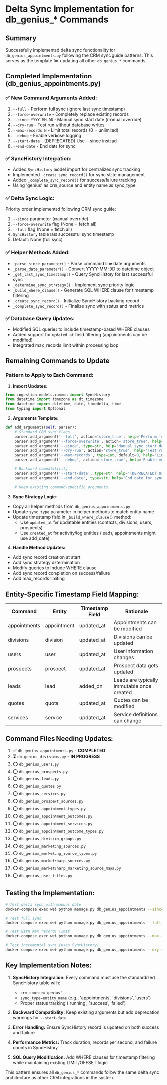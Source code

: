 # Delta Sync Implementation for db_genius_* Commands

## Summary
Successfully implemented delta sync functionality for `db_genius_appointments.py` following the CRM sync guide patterns. This serves as the template for updating all other `db_genius_*` commands.

## Completed Implementation (db_genius_appointments.py)

### ✅ New Command Arguments Added:
1. `--full` - Perform full sync (ignore last sync timestamp)
2. `--force-overwrite` - Completely replace existing records  
3. `--since YYYY-MM-DD` - Manual sync start date (manual override)
4. `--dry-run` - Test run without database writes
5. `--max-records N` - Limit total records (0 = unlimited)
6. `--debug` - Enable verbose logging
7. `--start-date` - (DEPRECATED) Use --since instead
8. `--end-date` - End date for sync

### ✅ SyncHistory Integration:
- Added `SyncHistory` model import for centralized sync tracking
- Implemented `_create_sync_record()` for sync state management
- Added `_complete_sync_record()` for success/failure tracking
- Using 'genius' as crm_source and entity name as sync_type

### ✅ Delta Sync Logic:
Priority order implemented following CRM sync guide:
1. `--since` parameter (manual override)
2. `--force-overwrite` flag (None = fetch all)
3. `--full` flag (None = fetch all)  
4. `SyncHistory` table last successful sync timestamp
5. Default: None (full sync)

### ✅ Helper Methods Added:
- `_parse_since_parameter()` - Parse command line date arguments
- `_parse_date_parameter()` - Convert YYYY-MM-DD to datetime object
- `_get_last_sync_timestamp()` - Query SyncHistory for last successful sync
- `_determine_sync_strategy()` - Implement sync priority logic
- `_build_where_clause()` - Generate SQL WHERE clause for timestamp filtering
- `_create_sync_record()` - Initialize SyncHistory tracking record
- `_complete_sync_record()` - Finalize sync with status and metrics

### ✅ Database Query Updates:
- Modified SQL queries to include timestamp-based WHERE clauses
- Added support for `updated_at` field filtering (appointments can be modified)
- Integrated max_records limit within processing loop

## Remaining Commands to Update

### Pattern to Apply to Each Command:

1. **Import Updates:**
```python
from ingestion.models.common import SyncHistory
from datetime import timezone as dt_timezone
from datetime import datetime, date, timedelta, time
from typing import Optional
```

2. **Arguments Template:**
```python
def add_arguments(self, parser):
    # Standard CRM sync flags
    parser.add_argument('--full', action='store_true', help='Perform full sync (ignore last sync timestamp)')
    parser.add_argument('--force-overwrite', action='store_true', help='Completely replace existing records')
    parser.add_argument('--since', type=str, help='Manual sync start date (YYYY-MM-DD format)')
    parser.add_argument('--dry-run', action='store_true', help='Test run without database writes')
    parser.add_argument('--max-records', type=int, default=0, help='Limit total records (0 = unlimited)')
    parser.add_argument('--debug', action='store_true', help='Enable verbose logging')
    
    # Backward compatibility
    parser.add_argument('--start-date', type=str, help='(DEPRECATED) Use --since instead')
    parser.add_argument('--end-date', type=str, help='End date for sync')
    
    # Keep existing command-specific arguments...
```

3. **Sync Strategy Logic:**
- Copy all helper methods from `db_genius_appointments.py`
- Update `sync_type` parameter in helper methods to match entity name
- Update timestamp field in `_build_where_clause()` method:
  - Use `updated_at` for updatable entities (contacts, divisions, users, prospects)
  - Use `created_at` for activity/log entities (leads, appointments might use add_date)

4. **Handle Method Updates:**
- Add sync record creation at start
- Add sync strategy determination
- Modify queries to include WHERE clause
- Add sync record completion on success/failure
- Add max_records limiting

## Entity-Specific Timestamp Field Mapping:

| Command | Entity | Timestamp Field | Rationale |
|---------|--------|----------------|-----------|
| appointments | appointment | updated_at | Appointments can be modified |
| divisions | division | updated_at | Divisions can be updated |
| users | user | updated_at | User information changes |
| prospects | prospect | updated_at | Prospect data gets updated |
| leads | lead | added_on | Leads are typically immutable once created |
| quotes | quote | updated_at | Quotes can be modified |
| services | service | updated_at | Service definitions can change |

## Command Files Needing Updates:

1. ✅ `db_genius_appointments.py` - **COMPLETED**
2. ⏳ `db_genius_divisions.py` - **IN PROGRESS**  
3. ⭕ `db_genius_users.py`
4. ⭕ `db_genius_prospects.py` 
5. ⭕ `db_genius_leads.py`
6. ⭕ `db_genius_quotes.py`
7. ⭕ `db_genius_services.py`
8. ⭕ `db_genius_prospect_sources.py`
9. ⭕ `db_genius_appointment_types.py`
10. ⭕ `db_genius_appointment_outcomes.py`
11. ⭕ `db_genius_appointment_services.py`
12. ⭕ `db_genius_appointment_outcome_types.py`
13. ⭕ `db_genius_division_groups.py`
14. ⭕ `db_genius_marketing_sources.py`
15. ⭕ `db_genius_marketing_source_types.py`
16. ⭕ `db_genius_marketsharp_sources.py`
17. ⭕ `db_genius_marketsharp_marketing_source_maps.py`
18. ⭕ `db_genius_user_titles.py`

## Testing the Implementation:

```bash
# Test delta sync with manual date
docker-compose exec web python manage.py db_genius_appointments --since=2025-01-01 --dry-run

# Test full sync
docker-compose exec web python manage.py db_genius_appointments --full --dry-run

# Test with max records limit  
docker-compose exec web python manage.py db_genius_appointments --max-records=100 --dry-run

# Test incremental sync (uses SyncHistory)
docker-compose exec web python manage.py db_genius_appointments --dry-run
```

## Key Implementation Notes:

1. **SyncHistory Integration:** Every command must use the standardized SyncHistory table with:
   - `crm_source='genius'`
   - `sync_type=entity_name` (e.g., 'appointments', 'divisions', 'users')
   - Proper status tracking ('running', 'success', 'failed')

2. **Backward Compatibility:** Keep existing arguments but add deprecation warnings for `--start-date`

3. **Error Handling:** Ensure SyncHistory record is updated on both success and failure

4. **Performance Metrics:** Track duration, records per second, and failure counts in SyncHistory

5. **SQL Query Modification:** Add WHERE clauses for timestamp filtering while maintaining existing LIMIT/OFFSET logic

This pattern ensures all `db_genius_*` commands follow the same delta sync architecture as other CRM integrations in the system.
